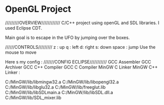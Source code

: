 # OpenGL Project

/////////OVERVIEW////////////
C/C++ project using openGL and SDL libraries. I used Eclipse CDT. 

Main goal is to escape in the UFO by jumping over the boxes.

//////CONTROLS/////////
z : up
q : left
d: right
s: down
space : jump
Use the mouse to move

Here s my config :
///////CONFIG ECLIPSE///////////
GCC Assembler
GCC Archiver
GCC C++ Compiler
GCC C Compiler
MinGW C Linker
MinGW C++ Linker : 

C:/MinGW/lib/libmingw32.a
C:/MinGW/lib/libopengl32.a
C:/MinGW/lib/libglu32.a
C:/MinGW/lib/freeglut.lib
C:/MinGW/lib/libSDLmain.a
C:/MinGW/lib/libSDL.dll.a
C:/MinGW/lib/SDL_mixer.lib

